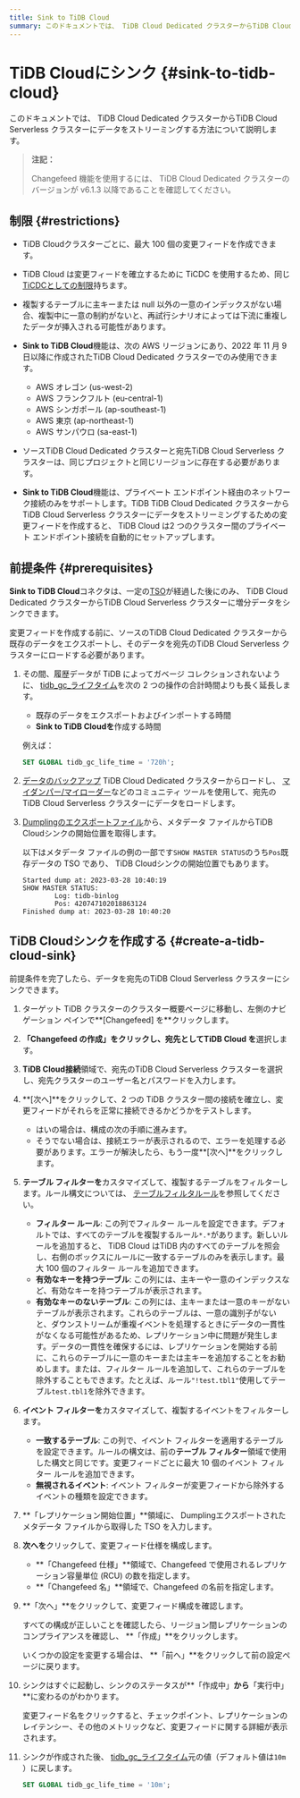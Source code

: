 ```yaml
---
title: Sink to TiDB Cloud
summary: このドキュメントでは、 TiDB Cloud Dedicated クラスターからTiDB Cloud Serverless クラスターにデータをストリーミングする方法について説明します。この機能で使用できる変更フィードとリージョンの数には制限があります。前提条件には、tidb_gc_life_time の拡張、データのバックアップ、およびTiDB Cloudシンクの開始位置の取得が含まれます。TiDB TiDB Cloudシンクを作成するには、クラスターの概要ページに移動し、接続を確立し、テーブルとイベント フィルターをカスタマイズし、開始レプリケーション位置を入力し、変更フィード仕様を指定し、構成を確認して、シンクを作成します。最後に、tidb_gc_life_time を元の値に戻します。
---
```


# TiDB Cloudにシンク {#sink-to-tidb-cloud}

このドキュメントでは、 TiDB Cloud Dedicated クラスターからTiDB Cloud Serverless クラスターにデータをストリーミングする方法について説明します。

> **注記：**
>
> Changefeed 機能を使用するには、 TiDB Cloud Dedicated クラスターのバージョンが v6.1.3 以降であることを確認してください。

## 制限 {#restrictions}

-   TiDB Cloudクラスターごとに、最大 100 個の変更フィードを作成できます。

-   TiDB Cloud は変更フィードを確立するために TiCDC を使用するため、同じ[TiCDCとしての制限](https://docs.pingcap.com/tidb/stable/ticdc-overview#unsupported-scenarios)持ちます。

-   複製するテーブルに主キーまたは null 以外の一意のインデックスがない場合、複製中に一意の制約がないと、再試行シナリオによっては下流に重複したデータが挿入される可能性があります。

-   **Sink to TiDB Cloud**機能は、次の AWS リージョンにあり、2022 年 11 月 9 日以降に作成されたTiDB Cloud Dedicated クラスターでのみ使用できます。

    -   AWS オレゴン (us-west-2)
    -   AWS フランクフルト (eu-central-1)
    -   AWS シンガポール (ap-southeast-1)
    -   AWS 東京 (ap-northeast-1)
    -   AWS サンパウロ (sa-east-1)

-   ソースTiDB Cloud Dedicated クラスターと宛先TiDB Cloud Serverless クラスターは、同じプロジェクトと同じリージョンに存在する必要があります。

-   **Sink to TiDB Cloud**機能は、プライベート エンドポイント経由のネットワーク接続のみをサポートします。TiDB TiDB Cloud Dedicated クラスターからTiDB Cloud Serverless クラスターにデータをストリーミングするための変更フィードを作成すると、 TiDB Cloud は2 つのクラスター間のプライベート エンドポイント接続を自動的にセットアップします。

## 前提条件 {#prerequisites}

**Sink to TiDB Cloud**コネクタは、一定の[TSO](https://docs.pingcap.com/tidb/stable/glossary#tso)が経過した後にのみ、 TiDB Cloud Dedicated クラスターからTiDB Cloud Serverless クラスターに増分データをシンクできます。

変更フィードを作成する前に、ソースのTiDB Cloud Dedicated クラスターから既存のデータをエクスポートし、そのデータを宛先のTiDB Cloud Serverless クラスターにロードする必要があります。

1.  その間、履歴データが TiDB によってガベージ コレクションされないように、 [tidb_gc_ライフタイム](https://docs.pingcap.com/tidb/stable/system-variables#tidb_gc_life_time-new-in-v50)を次の 2 つの操作の合計時間よりも長く延長します。

    -   既存のデータをエクスポートおよびインポートする時間
    -   **Sink to TiDB Cloudを**作成する時間

    例えば：

    ```sql
    SET GLOBAL tidb_gc_life_time = '720h';
    ```

2.  [データのバックアップ](/tidb-cloud/backup-and-restore.md#backup) TiDB Cloud Dedicated クラスターからロードし、 [マイダンパー/マイローダー](https://centminmod.com/mydumper.html)などのコミュニティ ツールを使用して、宛先のTiDB Cloud Serverless クラスターにデータをロードします。

3.  [Dumplingのエクスポートファイル](https://docs.pingcap.com/tidb/stable/dumpling-overview#format-of-exported-files)から、メタデータ ファイルからTiDB Cloudシンクの開始位置を取得します。

    以下はメタデータ ファイルの例の一部です`SHOW MASTER STATUS`のうち`Pos`既存データの TSO であり、 TiDB Cloudシンクの開始位置でもあります。

        Started dump at: 2023-03-28 10:40:19
        SHOW MASTER STATUS:
                Log: tidb-binlog
                Pos: 420747102018863124
        Finished dump at: 2023-03-28 10:40:20

## TiDB Cloudシンクを作成する {#create-a-tidb-cloud-sink}

前提条件を完了したら、データを宛先のTiDB Cloud Serverless クラスターにシンクできます。

1.  ターゲット TiDB クラスターのクラスター概要ページに移動し、左側のナビゲーション ペインで**[Changefeed] を**クリックします。

2.  **「Changefeed の作成」**をクリックし、宛先として**TiDB Cloud を**選択します。

3.  **TiDB Cloud接続**領域で、宛先のTiDB Cloud Serverless クラスターを選択し、宛先クラスターのユーザー名とパスワードを入力します。

4.  **[次へ]**をクリックして、2 つの TiDB クラスター間の接続を確立し、変更フィードがそれらを正常に接続できるかどうかをテストします。

    -   はいの場合は、構成の次の手順に進みます。
    -   そうでない場合は、接続エラーが表示されるので、エラーを処理する必要があります。エラーが解決したら、もう一度**[次へ]**をクリックします。

5.  **テーブル フィルターを**カスタマイズして、複製するテーブルをフィルターします。ルール構文については、 [テーブルフィルタルール](/table-filter.md)を参照してください。

    -   **フィルター ルール**: この列でフィルター ルールを設定できます。デフォルトでは、すべてのテーブルを複製するルール`*.*`があります。新しいルールを追加すると、 TiDB Cloud はTiDB 内のすべてのテーブルを照会し、右側のボックスにルールに一致するテーブルのみを表示します。最大 100 個のフィルター ルールを追加できます。
    -   **有効なキーを持つテーブル**: この列には、主キーや一意のインデックスなど、有効なキーを持つテーブルが表示されます。
    -   **有効なキーのないテーブル**: この列には、主キーまたは一意のキーがないテーブルが表示されます。これらのテーブルは、一意の識別子がないと、ダウンストリームが重複イベントを処理するときにデータの一貫性がなくなる可能性があるため、レプリケーション中に問題が発生します。データの一貫性を確保するには、レプリケーションを開始する前に、これらのテーブルに一意のキーまたは主キーを追加することをお勧めします。または、フィルター ルールを追加して、これらのテーブルを除外することもできます。たとえば、ルール`"!test.tbl1"`使用してテーブル`test.tbl1`を除外できます。

6.  **イベント フィルターを**カスタマイズして、複製するイベントをフィルターします。

    -   **一致するテーブル**: この列で、イベント フィルターを適用するテーブルを設定できます。ルールの構文は、前の**テーブル フィルター**領域で使用した構文と同じです。変更フィードごとに最大 10 個のイベント フィルター ルールを追加できます。
    -   **無視されるイベント**: イベント フィルターが変更フィードから除外するイベントの種類を設定できます。

7.  **「レプリケーション開始位置」**領域に、 Dumplingエクスポートされたメタデータ ファイルから取得した TSO を入力します。

8.  **次へを**クリックして、変更フィード仕様を構成します。

    -   **「Changefeed 仕様」**領域で、Changefeed で使用されるレプリケーション容量単位 (RCU) の数を指定します。
    -   **「Changefeed 名」**領域で、Changefeed の名前を指定します。

9.  **「次へ」**をクリックして、変更フィード構成を確認します。

    すべての構成が正しいことを確認したら、リージョン間レプリケーションのコンプライアンスを確認し、 **「作成」**をクリックします。

    いくつかの設定を変更する場合は、 **「前へ」**をクリックして前の設定ページに戻ります。

10. シンクはすぐに起動し、シンクのステータスが**「作成中」**から**「実行中」**に変わるのがわかります。

    変更フィード名をクリックすると、チェックポイント、レプリケーションのレイテンシー、その他のメトリックなど、変更フィードに関する詳細が表示されます。

11. シンクが作成された後、 [tidb_gc_ライフタイム](https://docs.pingcap.com/tidb/stable/system-variables#tidb_gc_life_time-new-in-v50)元の値（デフォルト値は`10m` ）に戻します。

    ```sql
    SET GLOBAL tidb_gc_life_time = '10m';
    ```
